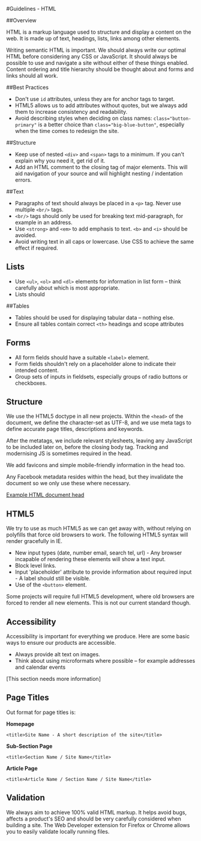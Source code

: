 #Guidelines - HTML

##Overview

HTML is a markup language used to structure and display a content on the web. It is made up of text, headings, lists, links among other elements.

Writing semantic HTML is important. We should always write our optimal HTML before considering any CSS or JavaScript. It should always be possible to use and navigate a site without either of these things enabled. Content ordering and title hierarchy should be thought about and forms and links should all work.


##Best Practices

* Don't use `id` attributes, unless they are for anchor tags to target.
* HTML5 allows us to add attributes without quotes, but we always add them to increase consistency and readability.
* Avoid describing styles when deciding on class names: `class="button-primary"` is a better choice than `class="big-blue-button"`, especially when the time comes to redesign the site.


##Structure

* Keep use of nested `<div>` and `<span>` tags to a minimum. If you can't explain why you need it, get rid of it.
* Add an HTML comment to the closing tag of major elements. This will aid navigation of your source and will highlight nesting / indentation errors.


##Text

* Paragraphs of text should always be placed in a `<p>` tag. Never use multiple `<br/>` tags.
* `<br/>` tags should only be used for breaking text mid-paragraph, for example in an address.
* Use `<strong>` and `<em>` to add emphasis to text. `<b>` and `<i>` should be avoided.
* Avoid writing text in all caps or lowercase. Use CSS to achieve the same effect if required.


## Lists

* Use `<ul>`, `<ol>` and `<dl>` elements for information in list form – think carefully about which is most appropriate.
* Lists should 


##Tables

* Tables should be used for displaying tabular data – nothing else.
* Ensure all tables contain correct `<th>` headings and scope attributes


## Forms

* All form fields should have a suitable `<label>` element.
* Form fields shouldn't rely on a placeholder alone to indicate their intended content.
* Group sets of inputs in fieldsets, especially groups of radio buttons or checkboxes.


## Structure

We use the HTML5 doctype in all new projects. Within the `<head>` of the document, we define the character-set as UTF-8, and we use meta tags to define accurate page titles, descriptions and keywords.

After the metatags, we include relevant stylesheets, leaving any JavaScript to be included later on, before the closing body tag. Tracking and modernising JS is sometimes required in the head.

We add favicons and simple mobile-friendly information in the head too.

Any Facebook metadata resides within the head, but they invalidate the document so we only use these where necessary.

[Example HTML document head](https://github.com/clocklimited/Front-End-Guidelines/blob/master/Example%20Code/HTML/document-structure.html)


## HTML5

We try to use as much HTML5 as we can get away with, without relying on polyfills that force old browsers to work. The following HTML5 syntax will render gracefully in IE.

* New input types (date, number email, search tel, url) - Any browser incapable of rendering these elements will show a text input.
* Block level links.
* Input 'placeholder' attribute to provide information about required input - A label should still be visible.
* Use of the `<button>` element.

Some projects will require full HTML5 development, where old browsers are forced to render all new elements. This is not our current standard though.


## Accessibility

Accessibility is important for everything we produce. Here are some basic ways to ensure our products are accessible.

* Always provide alt text on images.
* Think about using microformats where possible – for example addresses and calendar events

[This section needs more information]


## Page Titles

Out format for page titles is:

**Homepage**

`<title>Site Name - A short description of the site</title>`

**Sub-Section Page**

`<title>Section Name / Site Name</title>`

**Article Page**

`<title>Article Name / Section Name / Site Name</title>`


## Validation

We always aim to achieve 100% valid HTML markup. It helps avoid bugs, affects a product's SEO and should be very carefully considered when building a site. The Web Developer extension for Firefox or Chrome allows you to easily validate locally running files.